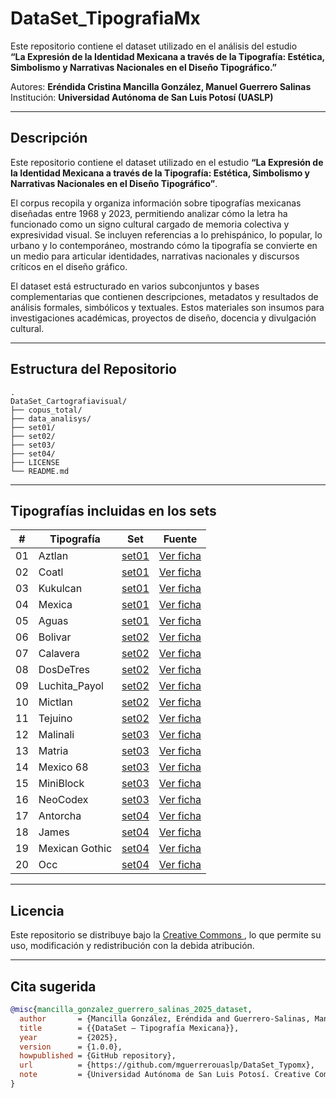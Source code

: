 # DataSet_TipografiaMx
Este repositorio contiene el dataset utilizado en el análisis del estudio  
**“La Expresión de la Identidad Mexicana a través de la Tipografía: Estética, Simbolismo y Narrativas Nacionales en el Diseño Tipográfico.”**

Autores: **Eréndida Cristina Mancilla González, Manuel Guerrero Salinas**  
Institución: **Universidad Autónoma de San Luis Potosí (UASLP)**

---

## Descripción
Este repositorio contiene el dataset utilizado en el estudio **“La Expresión de la Identidad Mexicana a través de la Tipografía: Estética, Simbolismo y Narrativas Nacionales en el Diseño Tipográfico”**.  

El corpus recopila y organiza información sobre tipografías mexicanas diseñadas entre 1968 y 2023, permitiendo analizar cómo la letra ha funcionado como un signo cultural cargado de memoria colectiva y expresividad visual. Se incluyen referencias a lo prehispánico, lo popular, lo urbano y lo contemporáneo, mostrando cómo la tipografía se convierte en un medio para articular identidades, narrativas nacionales y discursos críticos en el diseño gráfico.  

El dataset está estructurado en varios subconjuntos y bases complementarias que contienen descripciones, metadatos y resultados de análisis formales, simbólicos y textuales. Estos materiales son insumos para investigaciones académicas, proyectos de diseño, docencia y divulgación cultural.

---

## Estructura del Repositorio
```
.
DataSet_Cartografiavisual/
├── copus_total/
├── data_analisys/
├── set01/
├── set02/
├── set03/
├── set04/
├── LICENSE
└── README.md
```
---

## Tipografías incluidas en los sets

| #  | Tipografía | Set   | Fuente |
|----|------------|-------|--------|
| 01 | Aztlan     | [set01](set01/) | [Ver ficha](https://datadesign.uaslp.mx/view_typo?id=193) |
| 02 | Coatl      | [set01](set01/) | [Ver ficha](https://datadesign.uaslp.mx/view_typo?id=321) |
| 03 | Kukulcan   | [set01](set01/) | [Ver ficha](https://datadesign.uaslp.mx/view_typo?id=72)  |
| 04 | Mexica   | [set01](set01/) | [Ver ficha](https://datadesign.uaslp.mx/view_typo?id=65)  |
| 05 | Aguas   | [set01](set01/) | [Ver ficha](https://datadesign.uaslp.mx/view_typo?id=336)  |
| 06 | Bolivar   | [set02](set02/) | [Ver ficha](https://datadesign.uaslp.mx/view_typo?id=320)  |
| 07 | Calavera   | [set02](set02/) | [Ver ficha](https://datadesign.uaslp.mx/view_typo?id=76)  |
| 08 | DosDeTres   | [set02](set02/) | [Ver ficha](https://datadesign.uaslp.mx/view_typo?id116)  |
| 09 | Luchita_Payol   | [set02](set02/) | [Ver ficha](https://datadesign.uaslp.mx/view_typo?id=983)  |
| 10 | Mictlan   | [set02](set02/) | [Ver ficha](https://datadesign.uaslp.mx/view_typo?id=160)  |
| 11 | Tejuino   | [set02](set02/) | [Ver ficha](https://datadesign.uaslp.mx/view_typo?id=297)  |
| 12 | Malinali   | [set03](set03/) | [Ver ficha](https://datadesign.uaslp.mx/view_typo?id=328)  |
| 13 | Matria   | [set03](set03/) | [Ver ficha](https://datadesign.uaslp.mx/view_typo?id=990)  |
| 14 | Mexico 68   | [set03](set03/) | [Ver ficha](https://datadesign.uaslp.mx/view_typo?id=995)  |
| 15 | MiniBlock   | [set03](set03/) | [Ver ficha](https://datadesign.uaslp.mx/view_typo?id=18)  |
| 16 | NeoCodex   | [set03](set03/) | [Ver ficha](https://datadesign.uaslp.mx/view_typo?id=192)  |
| 17 | Antorcha   | [set04](set04/) | [Ver ficha](https://datadesign.uaslp.mx/view_typo?id=436)  |
| 18 | James   | [set04](set04/) | [Ver ficha](https://datadesign.uaslp.mx/view_typo?id=331)  |
| 19 | Mexican Gothic   | [set04](set04/) | [Ver ficha](https://datadesign.uaslp.mx/view_typo?id=304)  |
| 20 | Occ   | [set04](set04/) | [Ver ficha](https://datadesign.uaslp.mx/view_typo?id=423)  |

---


## Licencia

Este repositorio se distribuye bajo la [Creative Commons ](LICENSE), lo que permite su uso, modificación y redistribución con la debida atribución.

---

## Cita sugerida

```bibtex
@misc{mancilla_gonzalez_guerrero_salinas_2025_dataset,
  author       = {Mancilla González, Eréndida and Guerrero-Salinas, Manuel},
  title        = {{DataSet – Tipografía Mexicana}},
  year         = {2025},
  version      = {1.0.0},
  howpublished = {GitHub repository},
  url          = {https://github.com/mguerrerouaslp/DataSet_Typomx},
  note         = {Universidad Autónoma de San Luis Potosí. Creative Commons License}
}
